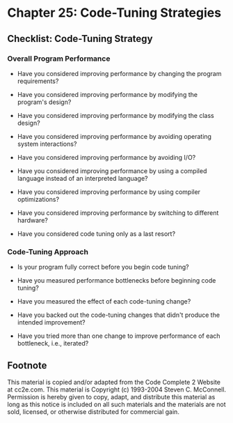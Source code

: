 Chapter 25: Code-Tuning Strategies
==================================

Checklist: Code-Tuning Strategy
-------------------------------

### Overall Program Performance

- Have you considered improving performance by changing the program
  requirements?

- Have you considered improving performance by modifying the program's
  design?

- Have you considered improving performance by modifying the class
  design?

- Have you considered improving performance by avoiding operating
  system interactions?

- Have you considered improving performance by avoiding I/O?

- Have you considered improving performance by using a compiled
  language instead of an interpreted language?

- Have you considered improving performance by using compiler
  optimizations?

- Have you considered improving performance by switching to different
  hardware?

- Have you considered code tuning only as a last resort?

### Code-Tuning Approach

- Is your program fully correct before you begin code tuning?

- Have you measured performance bottlenecks before beginning code
  tuning?

- Have you measured the effect of each code-tuning change?

- Have you backed out the code-tuning changes that didn't produce the
  intended improvement?

- Have you tried more than one change to improve performance of each
  bottleneck, i.e., iterated?


Footnote
--------
This material is copied and/or adapted from the Code Complete 2
Website at cc2e.com. This material is Copyright (c) 1993-2004 Steven
C. McConnell. Permission is hereby given to copy, adapt, and
distribute this material as long as this notice is included on all
such materials and the materials are not sold, licensed, or otherwise
distributed for commercial gain.
